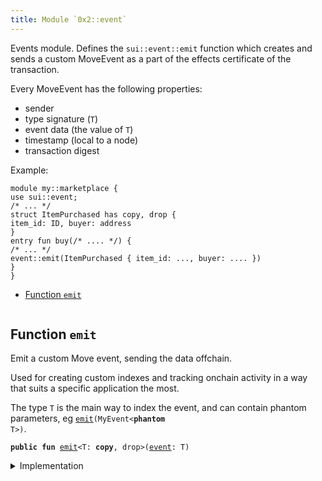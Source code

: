 ```yaml
---
title: Module `0x2::event`
---
```


Events module. Defines the <code>sui::event::emit</code> function which
creates and sends a custom MoveEvent as a part of the effects
certificate of the transaction.

Every MoveEvent has the following properties:
- sender
- type signature (<code>T</code>)
- event data (the value of <code>T</code>)
- timestamp (local to a node)
- transaction digest

Example:
```
module my::marketplace {
use sui::event;
/* ... */
struct ItemPurchased has copy, drop {
item_id: ID, buyer: address
}
entry fun buy(/* .... */) {
/* ... */
event::emit(ItemPurchased { item_id: ..., buyer: .... })
}
}
```


-  [Function `emit`](#0x2_event_emit)


<pre><code></code></pre>



<a name="0x2_event_emit"></a>

## Function `emit`

Emit a custom Move event, sending the data offchain.

Used for creating custom indexes and tracking onchain
activity in a way that suits a specific application the most.

The type <code>T</code> is the main way to index the event, and can contain
phantom parameters, eg <code><a href="event.md#0x2_event_emit">emit</a>(MyEvent&lt;<b>phantom</b> T&gt;)</code>.


<pre><code><b>public</b> <b>fun</b> <a href="event.md#0x2_event_emit">emit</a>&lt;T: <b>copy</b>, drop&gt;(<a href="event.md#0x2_event">event</a>: T)
</code></pre>



<details>
<summary>Implementation</summary>


<pre><code><b>public</b> <b>native</b> <b>fun</b> <a href="event.md#0x2_event_emit">emit</a>&lt;T: <b>copy</b> + drop&gt;(<a href="event.md#0x2_event">event</a>: T);
</code></pre>



</details>
